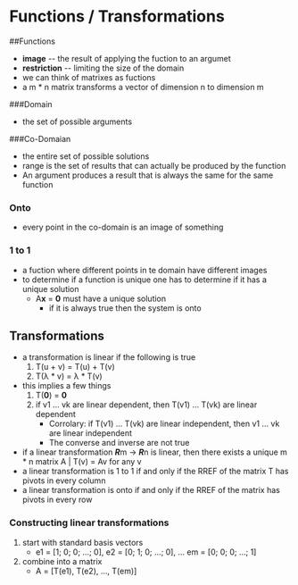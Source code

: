 # Functions / Transformations
##Functions
+ **image** -- the result of applying the fuction to an argumet
+ **restriction** -- limiting the size of the domain
+ we can think of matrixes as fuctions
+ a m * n matrix transforms a vector of dimension n to dimension m

###Domain
+ the set of possible arguments

###Co-Domaian
+ the entire set of possible solutions
+ range is the set of results that can actually be produced by the function
+ An argument produces a result that is always the same for the same function

### Onto
+ every point in the co-domain is an image of something

### 1 to 1
+ a fuction where different points in te domain have different images
+ to determine if a function is unique one has to determine if it has a unique solution
    + A**x** = **0** must have a unique solution
        + if it is always true then the system is onto

## Transformations
+ a transformation is linear if the following is true
    1. T(u + v) = T(u) + T(v)
    2. T(λ * v) = λ * T(v)
+ this implies a few things
    1. T(**0**) = **0**
    2. if v1 ... vk are linear dependent, then T(v1) ... T(vk) are linear dependent
        + Corrolary: if T(v1) ... T(vk) are linear independent, then v1 ... vk are linear independent
        + The converse and inverse are not true
+ if a linear transformation ***R***m -> ***R***n is linear, then there exists a unique m * n matrix A | T(v) = Av for any v
+ a linear transformation is 1 to 1 if and only if the RREF of the matrix T has pivots in every column
+ a linear transformation is onto if and only if the RREF of the matrix has pivots in every row

### Constructing linear transformations
1. start with standard basis vectors
    + e1 = [1; 0; 0; ...; 0], e2 = [0; 1; 0; ...; 0], ... em = [0; 0; 0; ...; 1]
2. combine into a matrix
    + A = [T(e1), T(e2), ..., T(em)]

